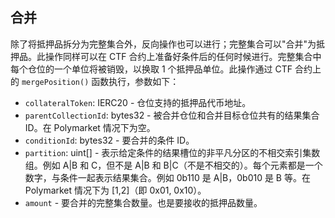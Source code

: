 ## 合并

除了将抵押品拆分为完整集合外，反向操作也可以进行；完整集合可以"合并"为抵押品。此操作同样可以在 CTF 合约上准备好条件后的任何时候进行。完整集合中每个仓位的一个单位将被销毁，以换取 1 个抵押品单位。此操作通过 CTF 合约上的 `mergePosition()` 函数执行，参数如下：

  * `collateralToken`: IERC20 - 仓位支持的抵押品代币地址。
  * `parentCollectionId`: bytes32 - 被合并仓位和合并目标仓位共有的结果集合 ID。在 Polymarket 情况下为空。
  * `conditionId`: bytes32 - 要合并的条件 ID。
  * `partition`: uint[] - 表示给定条件的结果槽位的非平凡分区的不相交索引集数组。例如 A|B 和 C，但不是 A|B 和 B|C（不是不相交的）。每个元素都是一个数字，与条件一起表示结果集合。例如 0b110 是 A|B，0b010 是 B 等。在 Polymarket 情况下为 [1,2]（即 0x01, 0x10）。
  * `amount` - 要合并的完整集合数量。也是要接收的抵押品数量。
